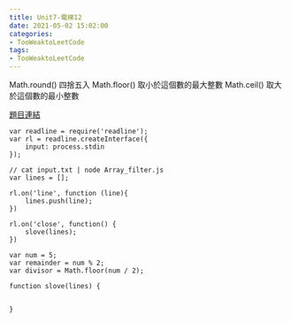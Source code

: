 ```yaml
---
title: Unit7-電梯12
date: 2021-05-02 15:02:00
categories: 
- TooWeaktoLeetCode
tags:
- TooWeaktoLeetCode
---
```


Math.round() 四捨五入
Math.floor() 取小於這個數的最大整數
Math.ceil() 取大於這個數的最小整數

[題目連結](https://oj.lidemy.com/problem/1012)

```
var readline = require('readline');
var rl = readline.createInterface({
	input: process.stdin
});

// cat input.txt | node Array_filter.js 
var lines = [];

rl.on('line', function (line){
	lines.push(line);
})

rl.on('close', function() {
	slove(lines);
})

var num = 5;
var remainder = num % 2;
var divisor = Math.floor(num / 2);

function slove(lines) {

    
}



```